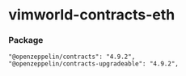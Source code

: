 # vimworld-contracts-eth

### Package
```
"@openzeppelin/contracts": "4.9.2",
"@openzeppelin/contracts-upgradeable": "4.9.2",
```

